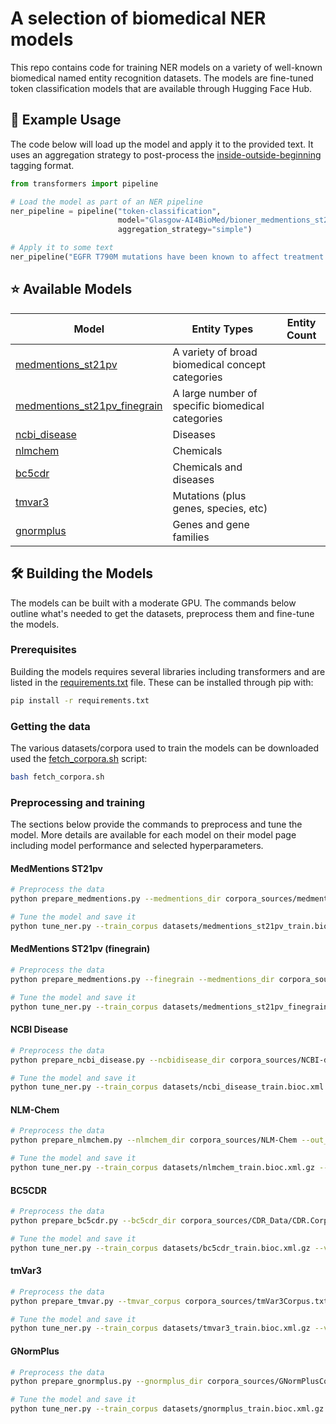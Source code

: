 # A selection of biomedical NER models

This repo contains code for training NER models on a variety of well-known biomedical named entity recognition datasets. The models are fine-tuned token classification models that are available through Hugging Face Hub.

## 🚀 Example Usage

The code below will load up the model and apply it to the provided text. It uses an aggregation strategy to post-process the [inside-outside-beginning](https://en.wikipedia.org/wiki/Inside%E2%80%93outside%E2%80%93beginning_(tagging)) tagging format.

```python
from transformers import pipeline

# Load the model as part of an NER pipeline
ner_pipeline = pipeline("token-classification", 
                        model="Glasgow-AI4BioMed/bioner_medmentions_st21pv",
                        aggregation_strategy="simple")

# Apply it to some text
ner_pipeline("EGFR T790M mutations have been known to affect treatment outcomes for NSCLC patients receiving erlotinib.")
```

## ⭐ Available Models

| Model | Entity Types | Entity Count |
|-------|--------------|--------------|
| [medmentions_st21pv](https://huggingface.co/Glasgow-AI4BioMed/bioner_medmentions_st21pv) | A variety of broad biomedical concept categories |              |
| [medmentions_st21pv_finegrain](https://huggingface.co/Glasgow-AI4BioMed/bioner_medmentions_st21pv_finegrain)      | A large number of specific biomedical categories |              |
| [ncbi_disease](https://huggingface.co/Glasgow-AI4BioMed/bioner_ncbi_disease) | Diseases |              |
| [nlmchem](https://huggingface.co/Glasgow-AI4BioMed/bioner_nlmchem) | Chemicals |              |
| [bc5cdr](https://huggingface.co/Glasgow-AI4BioMed/bioner_bc5cdr) | Chemicals and diseases |              |
| [tmvar3](https://huggingface.co/Glasgow-AI4BioMed/bioner_tmvar3) | Mutations (plus genes, species, etc) |              |
| [gnormplus](https://huggingface.co/Glasgow-AI4BioMed/bioner_gnormplus) | Genes and gene families |              |

## 🛠️ Building the Models

The models can be built with a moderate GPU. The commands below outline what's needed to get the datasets, preprocess them and fine-tune the models.

### Prerequisites

Building the models requires several libraries including transformers and are listed in the [requirements.txt](https://github.com/Glasgow-AI4BioMed/bioner/blob/main/requirements.txt) file. These can be installed through pip with:

```bash
pip install -r requirements.txt
```

### Getting the data

The various datasets/corpora used to train the models can be downloaded used the [fetch_corpora.sh](https://github.com/Glasgow-AI4BioMed/bioner/blob/main/fetch_corpora.sh) script:

```bash
bash fetch_corpora.sh
```

### Preprocessing and training

The sections below provide the commands to preprocess and tune the model. More details are available for each model on their model page including model performance and selected hyperparameters.

#### MedMentions ST21pv

```bash
# Preprocess the data
python prepare_medmentions.py --medmentions_dir corpora_sources/medmentions/st21pv --semantic_groups corpora_sources/medmentions/SemGroups.txt --out_train datasets/medmentions_st21pv_train.bioc.xml.gz --out_val datasets/medmentions_st21pv_val.bioc.xml.gz --out_test datasets/medmentions_st21pv_test.bioc.xml.gz

# Tune the model and save it
python tune_ner.py --train_corpus datasets/medmentions_st21pv_train.bioc.xml.gz --val_corpus datasets/medmentions_st21pv_val.bioc.xml.gz --test_corpus datasets/medmentions_st21pv_test.bioc.xml.gz --n_trials 100 --model_name bioner_medmentions_st21pv --model_card_template model_card_template.md --dataset_info dataset_info/medmentions_st21pv.md
```

#### MedMentions ST21pv (finegrain)

```bash
# Preprocess the data
python prepare_medmentions.py --finegrain --medmentions_dir corpora_sources/medmentions/st21pv --semantic_groups corpora_sources/medmentions/SemGroups.txt --out_train datasets/medmentions_st21pv_finegrain_train.bioc.xml.gz --out_val datasets/medmentions_st21pv_finegrain_val.bioc.xml.gz --out_test datasets/medmentions_st21pv_finegrain_test.bioc.xml.gz

# Tune the model and save it
python tune_ner.py --train_corpus datasets/medmentions_st21pv_finegrain_train.bioc.xml.gz --val_corpus datasets/medmentions_st21pv_finegrain_val.bioc.xml.gz --test_corpus datasets/medmentions_st21pv_finegrain_test.bioc.xml.gz --n_trials 100 --model_name bioner_medmentions_st21pv_finegrain --model_card_template model_card_template.md --dataset_info dataset_info/medmentions_st21pv_finegrain.md
```

#### NCBI Disease

```bash
# Preprocess the data
python prepare_ncbi_disease.py --ncbidisease_dir corpora_sources/NCBI-disease --out_train datasets/ncbi_disease_train.bioc.xml.gz --out_val datasets/ncbi_disease_val.bioc.xml.gz --out_test datasets/ncbi_disease_test.bioc.xml.gz

# Tune the model and save it
python tune_ner.py --train_corpus datasets/ncbi_disease_train.bioc.xml.gz --val_corpus datasets/ncbi_disease_val.bioc.xml.gz --test_corpus datasets/ncbi_disease_test.bioc.xml.gz --n_trials 100 --model_name bioner_ncbi_disease --model_card_template model_card_template.md --dataset_info dataset_info/ncbi_disease.md
```

#### NLM-Chem

```bash
# Preprocess the data
python prepare_nlmchem.py --nlmchem_dir corpora_sources/NLM-Chem --out_train datasets/nlmchem_train.bioc.xml.gz --out_val datasets/nlmchem_val.bioc.xml.gz --out_test datasets/nlmchem_test.bioc.xml.gz

# Tune the model and save it
python tune_ner.py --train_corpus datasets/nlmchem_train.bioc.xml.gz --val_corpus datasets/nlmchem_val.bioc.xml.gz --test_corpus datasets/nlmchem_test.bioc.xml.gz --n_trials 100 --model_name bioner_nlmchem --model_card_template model_card_template.md --dataset_info dataset_info/nlmchem.md
```

#### BC5CDR

```bash
# Preprocess the data
python prepare_bc5cdr.py --bc5cdr_dir corpora_sources/CDR_Data/CDR.Corpus.v010516 --out_train datasets/bc5cdr_train.bioc.xml.gz --out_val datasets/bc5cdr_val.bioc.xml.gz --out_test datasets/bc5cdr_test.bioc.xml.gz

# Tune the model and save it
python tune_ner.py --train_corpus datasets/bc5cdr_train.bioc.xml.gz --val_corpus datasets/bc5cdr_val.bioc.xml.gz --test_corpus datasets/bc5cdr_test.bioc.xml.gz --n_trials 100 --model_name bioner_bc5cdr --model_card_template model_card_template.md --dataset_info dataset_info/bc5cdr.md
```

#### tmVar3

```bash
# Preprocess the data
python prepare_tmvar.py --tmvar_corpus corpora_sources/tmVar3Corpus.txt --out_train datasets/tmvar3_train.bioc.xml.gz --out_val datasets/tmvar3_val.bioc.xml.gz --out_test datasets/tmvar3_test.bioc.xml.gz

# Tune the model and save it
python tune_ner.py --train_corpus datasets/tmvar3_train.bioc.xml.gz --val_corpus datasets/tmvar3_val.bioc.xml.gz --test_corpus datasets/tmvar3_test.bioc.xml.gz --n_trials 100 --model_name bioner_tmvar3 --model_card_template model_card_template.md --dataset_info dataset_info/tmvar3.md

```

#### GNormPlus

```bash
# Preprocess the data
python prepare_gnormplus.py --gnormplus_dir corpora_sources/GNormPlusCorpus --out_train datasets/gnormplus_train.bioc.xml.gz --out_val datasets/gnormplus_val.bioc.xml.gz --out_test datasets/gnormplus_test.bioc.xml.gz

# Tune the model and save it
python tune_ner.py --train_corpus datasets/gnormplus_train.bioc.xml.gz --val_corpus datasets/gnormplus_val.bioc.xml.gz --test_corpus datasets/gnormplus_test.bioc.xml.gz --n_trials 100 --model_name bioner_gnormplus --model_card_template model_card_template.md --dataset_info dataset_info/gnormplus.md
```

